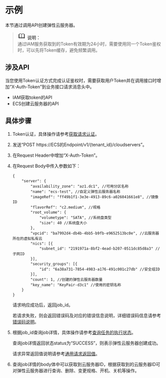 # 示例<a name="ZH-CN_TOPIC_0124306065"></a>

本节通过调用API创建弹性云服务器。

>![](public_sys-resources/icon-note.gif) **说明：**   
>通过IAM服务获取到的Token有效期为24小时，需要使用同一个Token鉴权时，可以先将Token缓存，避免频繁调用。  

## 涉及API<a name="zh-cn_topic_0121682346_section872994"></a>

当您使用Token认证方式完成认证鉴权时，需要获取用户Token并在调用接口时增加“X-Auth-Token”到业务接口请求消息头中。

-   IAM获取token的API
-   ECS创建云服务器的API

## 具体步骤<a name="zh-cn_topic_0121682346_section7856948"></a>

1.  Token认证，具体操作请参考[获取请求认证](获取请求认证.md)。
2.  发送“POST  https://ECS的Endpoint/v1/\{tenant\_id\}/cloudservers”。
3.  在Request Header中增加“X-Auth-Token”。
4.  在Request Body中传入参数如下：

    ```
    {
    	"server": {
    		"availability_zone": "az1.dc1", //可用分区名称
    		"name": "ecs-test", //自定义弹性云服务器名称
    		"imageRef": "ff49b1f1-3e3e-4913-89c6-a026041661e8", //镜像ID
    		"flavorRef": "c2.medium", //规格
    		"root_volume": {
    			"volumetype": "SATA", //系统盘类型
    			"size": 40 //系统盘大小
    		},
    		"vpcid": "ba7992d4-db4b-4bb5-b9fb-e9652513bc0e", //云服务器所在的虚拟私有云
    		"nics": [{
    			"subnet_id": "2191971a-8bf2-4ead-b207-0511dc85d8a3" //子网ID
    		}],
    		"security_groups": [{
    			"id": "6a38a731-7854-4983-a176-491c001c27db" //安全组ID
    		}],
    		"count": 1, //创建的弹性云服务器数量
    		"key_name": "KeyPair-d3c1" //使用的密钥名称
    	}
    }
    ```

    请求响应成功后，返回job\_id。

    若请求失败，则会返回错误码及对应的错误信息说明，详细错误码信息请参考[错误码说明](错误码说明.md)。


1.  根据job\_id查询job详情，具体操作请参考[查询任务的执行状态](查询任务的执行状态.md)。

    查询job详情返回状态status为“SUCCESS”，则表示弹性云服务器创建成功。

    请求异常返回值说明请参考[通用请求返回值](通用请求返回值.md)。

2.  查询job详情的body体中可以获取到云服务器ID，根据获取到的云服务器ID可对弹性云服务器进行查询、删除、变更规格、开机、关机等操作。

